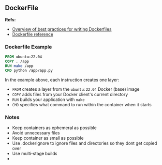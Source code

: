 ## DockerFile

**Refs:**
* [Overview of best practices for writing Dockerfiles](https://docs.docker.com/develop/develop-images/dockerfile_best-practices/)
* [Dockerfile reference](https://docs.docker.com/reference/dockerfile/)

### Dockerfile Example
```dockerfile
FROM ubuntu:22.04
COPY . /app
RUN make /app
CMD python /app/app.py
```

In the example above, each instruction creates one layer:
* `FROM` creates a layer from the `ubuntu:22.04` Docker (base) image
* `COPY` adds files from your Docker client's current directory
* `RUN` builds your application with `make`
* `CMD` specifies what command to run within the container when it starts

### Notes
* Keep containers as ephemeral as possible
* Avoid unnecessary files
* Keep container as small as possible
* Use .dockerignore to ignore files and directories so they dont get copied over
* Use multi-stage builds
* 